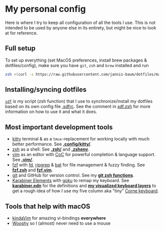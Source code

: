 # My personal config

Here is where I try to keep all configuration of all the tools I use. This is
not intended to be used by anyone else in its entirety, but might be nice to
look at for reference.

## Full setup

To set up everything (set MacOS preferences, install brew packages &
dotfiles/config), make sure you have `git`, `zsh` and `brew` installed and run

```zsh
zsh <(curl -s https://raw.githubusercontent.com/jannis-baum/dotfiles/main/setup.nosync/full-setup.sh)
```

## Installing/syncing dotfiles

[`sdf`](.zsh/scripts/sdf.zsh) is my script (zsh function) that I use to
synchronize/install my dotfiles based on its own config file [.sdfrc](.sdfrc).
See the comment in [sdf.zsh](.zsh/scripts/sdf.zsh) for more information on how
to use it and what it does.

## Most important development tools

- [kitty](https://sw.kovidgoyal.net/kitty/) terminal & as a `tmux`-replacement
  for working locally with much better performance. See
    **[.config/kitty/](.config/kitty)**.
- [zsh](https://www.zsh.org) as a shell. See **[.zsh/](.zsh)** and
  **[.zshenv](.zshenv)**.
- [vim](https://www.vim.org) as an editor with
  [CoC](https://github.com/neoclide/coc.nvim) for powerful completion & language
  support. See **[.vim/](.vim)**.
- [fzf](https://github.com/junegunn/fzf) with
  [fd](https://github.com/sharkdp/fd),
  [ripgrep](https://github.com/BurntSushi/ripgrep) &
  [bat](https://github.com/sharkdp/bat) for file management & fuzzy finding. See
  **[fzf.zsh](.zsh/scripts/fzf.zsh)** and
  **[fzf.vim](.vim/after/plugin/fzf.vim)**.
- [git](https://git-scm.com) and GitHub for version control. See my
  **[git zsh functions](.zsh/scripts/git)**.
- [Karabiner Elements](https://karabiner-elements.pqrs.org) with
  [goku](https://github.com/yqrashawn/GokuRakuJoudo) to remap my keyboard. See
  **[karabiner.edn](.config/karabiner.edn)** for the definitions and **[my
  visualized keyboard layers](docs.nosync/keyboard-layers.md)** to get a rough
  idea of how I use my five column aka "tiny" [Corne
  keyboard](https://github.com/foostan/crkbd).

## Tools that help with macOS

- [kindaVim](https://kindavim.app) for amazing vi-bindings **everywhere**
- [Wooshy](https://wooshy.app) so I (almost) never need to use a mouse
